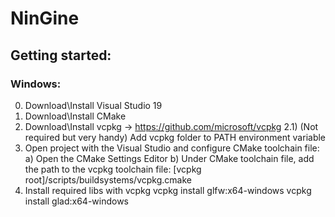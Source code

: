 # NinGine

## Getting started:
### Windows:
0) Download\Install Visual Studio 19
1) Download\Install CMake
2) Download\Install vcpkg -> https://github.com/microsoft/vcpkg
	2.1) (Not required but very handy) Add vcpkg folder to PATH environment variable
3) Open project with the Visual Studio and configure CMake toolchain file:
	a) Open the CMake Settings Editor
	b) Under CMake toolchain file, add the path to the vcpkg toolchain file:
		[vcpkg root]/scripts/buildsystems/vcpkg.cmake
4) Install required libs with vcpkg
	vcpkg install glfw:x64-windows
	vcpkg install glad:x64-windows
